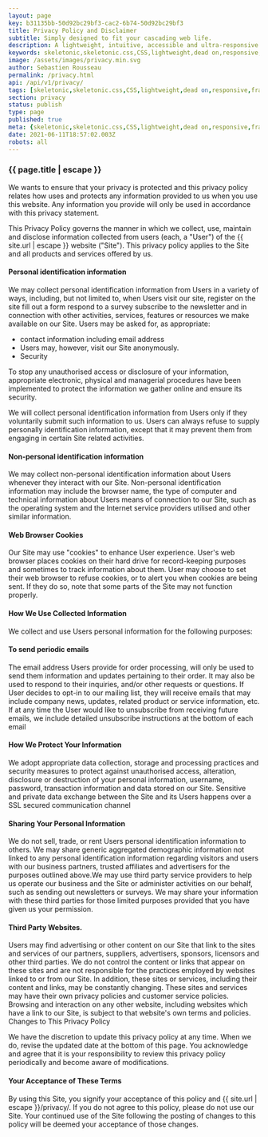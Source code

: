 ```yaml
---
layout: page
key: b31135bb-50d92bc29bf3-cac2-6b74-50d92bc29bf3
title: Privacy Policy and Disclaimer
subtitle: Simply designed to fit your cascading web life.
description: A lightweight, intuitive, accessible and ultra-responsive CSS Framework to streamline your Digital and Mobile Web development needs.
keywords: skeletonic,skeletonic.css,CSS,lightweight,dead on,responsive,framework,semantic,mobile-first,modern,style-agnostic,front-end,frontend,grid system,typography
image: /assets/images/privacy.min.svg
author: Sebastien Rousseau
permalink: /privacy.html
api: /api/v1/privacy/
tags: [skeletonic,skeletonic.css,CSS,lightweight,dead on,responsive,framework,semantic,mobile-first,modern,style-agnostic,front-end,frontend,grid system,typography]
section: privacy
status: publish
type: page
published: true
meta: {skeletonic,skeletonic.css,CSS,lightweight,dead on,responsive,framework,semantic,mobile-first,modern,style-agnostic,front-end,frontend,grid system,typography}
date: 2021-06-11T18:57:02.003Z
robots: all
---
```


###  {{ page.title | escape }}

We wants to ensure that your privacy is protected and this privacy policy relates how uses and protects any information provided to us when you use this website. Any information you provide will only be used in accordance with this privacy statement.

This Privacy Policy governs the manner in which we collect, use, maintain and disclose information collected from users (each, a "User") of the {{ site.url | escape }} website ("Site"). This privacy policy applies to the Site and all products and services offered by us.

#### Personal identification information

We may collect personal identification information from Users in a variety of ways, including, but not limited to, when Users visit our site, register on the site fill out a form respond to a survey subscribe to the newsletter and in connection with other activities, services, features or resources we make available on our Site. Users may be asked for, as appropriate:

-   contact information including email address
-   Users may, however, visit our Site anonymously.
-   Security

To stop any unauthorised access or disclosure of your information, appropriate electronic, physical and managerial procedures have been implemented to protect the information we gather online and ensure its security.

We will collect personal identification information from Users only if they voluntarily submit such information to us. Users can always refuse to supply personally identification information, except that it may prevent them from engaging in certain Site related activities.

#### Non-personal identification information

We may collect non-personal identification information about Users whenever they interact with our Site. Non-personal identification information may include the browser name, the type of computer and technical information about Users means of connection to our Site, such as the operating system and the Internet service providers utilised and other similar information.

#### Web Browser Cookies

Our Site may use "cookies" to enhance User experience. User's web browser places cookies on their hard drive for record-keeping purposes and sometimes to track information about them. User may choose to set their web browser to refuse cookies, or to alert you when cookies are being sent. If they do so, note that some parts of the Site may not function properly.

####  How We Use Collected Information

We collect and use Users personal information for the following purposes:

#### To send periodic emails
The email address Users provide for order processing, will only be used to send them information and updates pertaining to their order. It may also be used to respond to their inquiries, and/or other requests or questions. If User decides to opt-in to our mailing list, they will receive emails that may include company news, updates, related product or service information, etc. If at any time the User would like to unsubscribe from receiving future emails, we include detailed unsubscribe instructions at the bottom of each email

####  How We Protect Your Information

We adopt appropriate data collection, storage and processing practices and security measures to protect against unauthorised access, alteration, disclosure or destruction of your personal information, username, password, transaction information and data stored on our Site. Sensitive and private data exchange between the Site and its Users happens over a SSL secured communication channel

####  Sharing Your Personal Information

We do not sell, trade, or rent Users personal identification information to others. We may share generic aggregated demographic information not linked to any personal identification information regarding visitors and users with our business partners, trusted affiliates and advertisers for the purposes outlined above.We may use third party service providers to help us operate our business and the Site or administer activities on our behalf, such as sending out newsletters or surveys. We may share your information with these third parties for those limited purposes provided that you have given us your permission.

####  Third Party Websites.

Users may find advertising or other content on our Site that link to the sites and services of our partners, suppliers, advertisers, sponsors, licensors and other third parties. We do not control the content or links that appear on these sites and are not responsible for the practices employed by websites linked to or from our Site. In addition, these sites or services, including their content and links, may be constantly changing. These sites and services may have their own privacy policies and customer service policies. Browsing and interaction on any other website, including websites which have a link to our Site, is subject to that website's own terms and policies.
Changes to This Privacy Policy

We have the discretion to update this privacy policy at any time. When we do, revise the updated date at the bottom of this page. You acknowledge and agree that it is your responsibility to review this privacy policy periodically and become aware of modifications.

####  Your Acceptance of These Terms

By using this Site, you signify your acceptance of this policy and {{ site.url | escape }}/privacy/. If you do not agree to this policy, please do not use our Site. Your continued use of the Site following the posting of changes to this policy will be deemed your acceptance of those changes.
